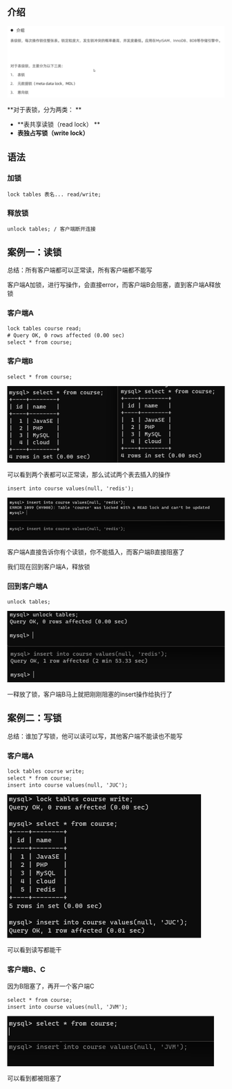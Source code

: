 ## 介绍

![image-20230419220322433](image/34.%E8%A1%A8%E7%BA%A7%E9%94%81/image-20230419220322433.png)

**对于表锁，分为两类： **

* **表共享读锁（read lock） **
* **表独占写锁（write lock）**



## 语法

### 加锁

```mysql
lock tables 表名... read/write;
```

### 释放锁

```mysql
unlock tables; / 客户端断开连接
```



## 案例一：读锁

总结：所有客户端都可以正常读，所有客户端都不能写

客户端A加锁，进行写操作，会直接error，而客户端B会阻塞，直到客户端A释放锁

### 客户端A

```mysql
lock tables course read;
# Query OK, 0 rows affected (0.00 sec)
select * from course;
```

### 客户端B

```mysql
select * from course;
```

![image-20230419221046990](image/34.%E8%A1%A8%E7%BA%A7%E9%94%81/image-20230419221046990.png)

可以看到两个表都可以正常读，那么试试两个表去插入的操作

```mysql
insert into course values(null, 'redis');
```

![image-20230419221304781](image/34.%E8%A1%A8%E7%BA%A7%E9%94%81/image-20230419221304781.png)

客户端A直接告诉你有个读锁，你不能插入，而客户端B直接阻塞了

我们现在回到客户端A，释放锁

### 回到客户端A

```mysql
unlock tables;
```

![image-20230419221448221](image/34.%E8%A1%A8%E7%BA%A7%E9%94%81/image-20230419221448221.png)

一释放了锁，客户端B马上就把刚刚阻塞的insert操作给执行了



## 案例二：写锁

总结：谁加了写锁，他可以读可以写，其他客户端不能读也不能写

### 客户端A

```mysql
lock tables course write;
select * from course;
insert into course values(null, 'JUC');
```

![image-20230419222102909](image/34.%E8%A1%A8%E7%BA%A7%E9%94%81/image-20230419222102909.png)

可以看到读写都能干

### 客户端B、C

因为B阻塞了，再开一个客户端C

```mysql
select * from course;
insert into course values(null, 'JVM');
```

![image-20230419222342454](image/34.%E8%A1%A8%E7%BA%A7%E9%94%81/image-20230419222342454.png)

可以看到都被阻塞了